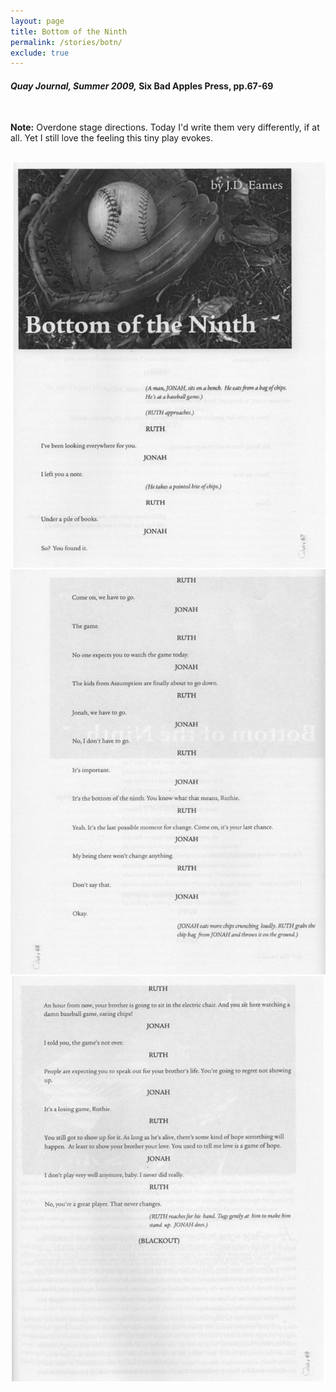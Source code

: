 ```yaml
---
layout: page
title: Bottom of the Ninth
permalink: /stories/botn/
exclude: true
---
```

<h4><em>Quay Journal, Summer 2009,</em> Six Bad Apples Press, pp.67-69</h4>
&nbsp;
<p><strong>Note:</strong> Overdone stage directions. Today I'd write them very differently, if at all. Yet I still love the feeling this tiny play evokes.</p>
&nbsp;
<img src="/img/botn01.jpg">
<img src="/img/botn02.jpg">
<img src="/img/botn03.jpg">

